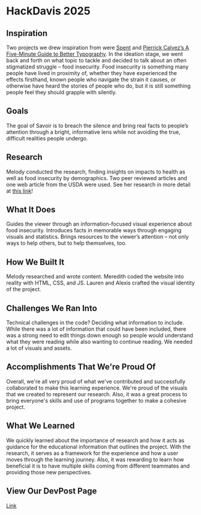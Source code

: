 # HackDavis 2025

## Inspiration
Two projects we drew inspiration from were [Spent](https://playspent.org/) and [Pierrick Calvez’s A Five-Minute Guide to Better Typography](https://www.pierrickcalvez.com/journal/a-five-minute-guide-to-better-typography). In the ideation stage, we went back and forth on what topic to tackle and decided to talk about an often stigmatized struggle – food insecurity. Food insecurity is something many people have lived in proximity of, whether they have experienced the effects firsthand, known people who navigate the strain it causes, or otherwise have heard the stories of people who do, but it is still something people feel they should grapple with silently.

## Goals
The goal of Savoir is to breach the silence and bring real facts to people’s attention through a bright, informative lens while not avoiding the true, difficult realities people undergo.

## Research
Melody conducted the research, finding insights on impacts to health as well as food insecurity by demographics. Two peer reviewed articles and one web article from the USDA were used. See her research in more detail at [this link](https://docs.google.com/document/d/1ZhZMdNhRKR7Xrcx6xAJ2dwkp_3gJ3qvIxtb28fKr6CQ/edit?tab=t.0)!

## What It Does
Guides the viewer through an information-focused visual experience about food insecurity. Introduces facts in memorable ways through engaging visuals and statistics. Brings resources to the viewer’s attention – not only ways to help others, but to help themselves, too.

## How We Built It
Melody researched and wrote content. Meredith coded the website into reality with HTML, CSS, and JS. Lauren and Alexis crafted the visual identity of the project.

## Challenges We Ran Into
Technical challenges in the code? Deciding what information to include. While there was a lot of information that could have been included, there was a strong need to edit things down enough so people would understand what they were reading while also wanting to continue reading. We needed a lot of visuals and assets.

## Accomplishments That We're Proud Of
Overall, we're all very proud of what we've contributed and successfully collaborated to make this learning experience. We're proud of the visuals that we created to represent our research. Also, it was a great process to bring everyone's skills and use of programs together to make a cohesive project.

## What We Learned
We quickly learned about the importance of research and how it acts as guidance for the educational information that outlines the project. With the research, it serves as a framework for the experience and how a user moves through the learning journey. Also, it was rewarding to learn how beneficial it is to have multiple skills coming from different teammates and providing those new perspectives.

## View Our DevPost Page
[Link](https://devpost.com/software/savoir-m87a1v)